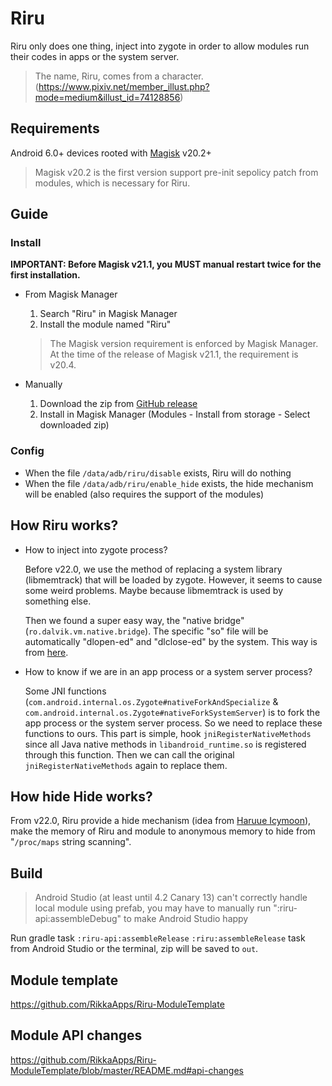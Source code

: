# Riru

Riru only does one thing, inject into zygote in order to allow modules run their codes in apps or the system server.

> The name, Riru, comes from a character. (https://www.pixiv.net/member_illust.php?mode=medium&illust_id=74128856)

## Requirements

Android 6.0+ devices rooted with [Magisk](https://github.com/topjohnwu/Magisk) v20.2+

> Magisk v20.2 is the first version support pre-init sepolicy patch from modules, which is necessary for Riru.

## Guide

### Install

**IMPORTANT: Before Magisk v21.1, you MUST manual restart twice for the first installation.**

* From Magisk Manager

  1. Search "Riru" in Magisk Manager
  2. Install the module named "Riru"

  > The Magisk version requirement is enforced by Magisk Manager. At the time of the release of Magisk v21.1, the requirement is v20.4.

* Manually

  1. Download the zip from [GitHub release](https://github.com/RikkaApps/Riru/releases)
  2. Install in Magisk Manager (Modules - Install from storage - Select downloaded zip)

### Config

* When the file `/data/adb/riru/disable` exists, Riru will do nothing
* When the file `/data/adb/riru/enable_hide` exists, the hide mechanism will be enabled (also requires the support of the modules)

## How Riru works?

* How to inject into zygote process?

  Before v22.0, we use the method of replacing a system library (libmemtrack) that will be loaded by zygote. However, it seems to cause some weird problems. Maybe because libmemtrack is used by something else.

  Then we found a super easy way, the "native bridge" (`ro.dalvik.vm.native.bridge`). The specific "so" file will be automatically "dlopen-ed" and "dlclose-ed" by the system. This way is from [here](https://github.com/canyie/NbInjection).

* How to know if we are in an app process or a system server process?

  Some JNI functions (`com.android.internal.os.Zygote#nativeForkAndSpecialize` & `com.android.internal.os.Zygote#nativeForkSystemServer`) is to fork the app process or the system server process.
  So we need to replace these functions to ours. This part is simple, hook `jniRegisterNativeMethods` since all Java native methods in `libandroid_runtime.so` is registered through this function.
  Then we can call the original `jniRegisterNativeMethods` again to replace them.
  
## How hide Hide works?

From v22.0, Riru provide a hide mechanism (idea from [Haruue Icymoon](https://github.com/haruue)), make the memory of Riru and module to anonymous memory to hide from "`/proc/maps` string scanning".

## Build

> Android Studio (at least until 4.2 Canary 13) can't correctly handle local module using prefab, you may have to manually run ":riru-api:assembleDebug" to make Android Studio happy

Run gradle task `:riru-api:assembleRelease` `:riru:assembleRelease` task from Android Studio or the terminal, zip will be saved to `out`.

## Module template

https://github.com/RikkaApps/Riru-ModuleTemplate

## Module API changes

https://github.com/RikkaApps/Riru-ModuleTemplate/blob/master/README.md#api-changes